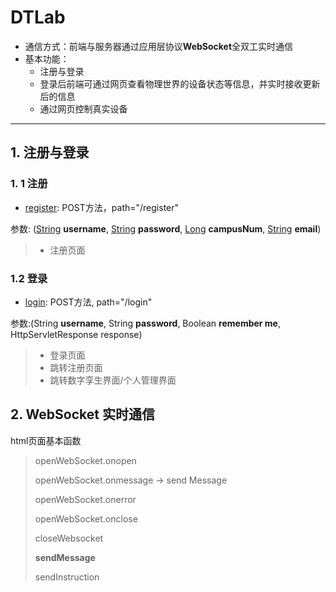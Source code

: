 # DTLab

- 通信方式：前端与服务器通过应用层协议**WebSocket**全双工实时通信
- 基本功能：
  - 注册与登录
  - 登录后前端可通过网页查看物理世界的设备状态等信息，并实时接收更新后的信息
  - 通过网页控制真实设备

---

## 1. 注册与登录

### 1. 1 注册

- [register](./com/mobinets/digitaltwinlab/controller/LoginController.html): POST方法，path="/register"

参数: ([String](https://docs.oracle.com/en/java/javase/18/docs/api/java.base/java/lang/String.html) **username**, [String](https://docs.oracle.com/en/java/javase/18/docs/api/java.base/java/lang/String.html) **password**, [Long](https://docs.oracle.com/en/java/javase/18/docs/api/java.base/java/lang/Long.html) **campusNum**, [String](https://docs.oracle.com/en/java/javase/18/docs/api/java.base/java/lang/String.html) **email**)

> - 注册页面

### 1.2 登录

- [login](./com/mobinets/digitaltwinlab/controller/LoginController.html): POST方法, path="/login"

参数:(String **username**, String **password**, Boolean **remember me**, HttpServletResponse response)

> - 登录页面
> - 跳转注册页面
> - 跳转数字孪生界面/个人管理界面

## 2. WebSocket 实时通信



html页面基本函数

> openWebSocket.onopen
>
> openWebSocket.onmessage -> send Message
>
> openWebSocket.onerror
>
> openWebSocket.onclose
>
> closeWebsocket
>
> **sendMessage**
>
> sendInstruction



